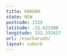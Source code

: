 ```yaml
---
title: KARUAH
state: NSW
postcode: 2324
latitude: -32.623108
longitude: 152.332617
url: /nsw/karuah/
layout: suburb
---
```

